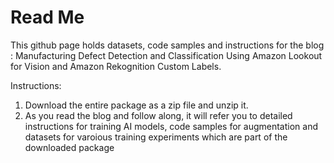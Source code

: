 # Read Me

This github page holds datasets, code samples and instructions for the blog : Manufacturing Defect Detection and Classification Using Amazon Lookout for Vision and Amazon Rekognition Custom Labels. 

Instructions:

1. Download the entire package as a zip file and unzip it.
2. As you read the blog and follow along, it will refer you to detailed instructions for training AI models, code samples for augmentation and datasets for varoious training experiments which are part of the downloaded package 
